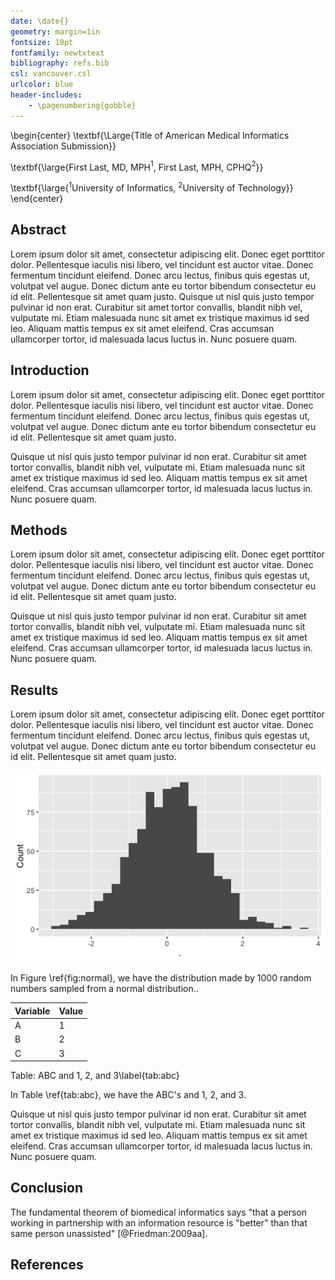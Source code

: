 ```yaml
---
date: \date{}
geometry: margin=1in
fontsize: 10pt
fontfamily: newtxtext
bibliography: refs.bib
csl: vancouver.csl
urlcolor: blue
header-includes:
    - \pagenumbering{gobble}
---
```


\begin{center}
\textbf{\Large{Title of American Medical Informatics Association Submission}}

\textbf{\large{First Last, MD, MPH$^1$, First Last, MPH, CPHQ$^2$}}

\textbf{\large{$^1$University of Informatics, $^2$University of Technology}}
\end{center}

## Abstract

Lorem ipsum dolor sit amet, consectetur adipiscing elit. Donec eget porttitor
dolor. Pellentesque iaculis nisi libero, vel tincidunt est auctor vitae. Donec
fermentum tincidunt eleifend. Donec arcu lectus, finibus quis egestas ut,
volutpat vel augue. Donec dictum ante eu tortor bibendum consectetur eu id
elit. Pellentesque sit amet quam justo. Quisque ut nisl quis justo tempor
pulvinar id non erat. Curabitur sit amet tortor convallis, blandit nibh vel,
vulputate mi. Etiam malesuada nunc sit amet ex tristique maximus id sed leo.
Aliquam mattis tempus ex sit amet eleifend. Cras accumsan ullamcorper tortor,
id malesuada lacus luctus in. Nunc posuere quam.

## Introduction

Lorem ipsum dolor sit amet, consectetur adipiscing elit. Donec eget porttitor
dolor. Pellentesque iaculis nisi libero, vel tincidunt est auctor vitae. Donec
fermentum tincidunt eleifend. Donec arcu lectus, finibus quis egestas ut,
volutpat vel augue. Donec dictum ante eu tortor bibendum consectetur eu id
elit. Pellentesque sit amet quam justo.

Quisque ut nisl quis justo tempor pulvinar id non erat. Curabitur sit amet
tortor convallis, blandit nibh vel, vulputate mi. Etiam malesuada nunc sit amet
ex tristique maximus id sed leo.  Aliquam mattis tempus ex sit amet eleifend.
Cras accumsan ullamcorper tortor, id malesuada lacus luctus in. Nunc posuere
quam.

## Methods

Lorem ipsum dolor sit amet, consectetur adipiscing elit. Donec eget porttitor
dolor. Pellentesque iaculis nisi libero, vel tincidunt est auctor vitae. Donec
fermentum tincidunt eleifend. Donec arcu lectus, finibus quis egestas ut,
volutpat vel augue. Donec dictum ante eu tortor bibendum consectetur eu id
elit. Pellentesque sit amet quam justo.

Quisque ut nisl quis justo tempor pulvinar id non erat. Curabitur sit amet
tortor convallis, blandit nibh vel, vulputate mi. Etiam malesuada nunc sit amet
ex tristique maximus id sed leo.  Aliquam mattis tempus ex sit amet eleifend.
Cras accumsan ullamcorper tortor, id malesuada lacus luctus in. Nunc posuere
quam.

## Results

Lorem ipsum dolor sit amet, consectetur adipiscing elit. Donec eget porttitor
dolor. Pellentesque iaculis nisi libero, vel tincidunt est auctor vitae. Donec
fermentum tincidunt eleifend. Donec arcu lectus, finibus quis egestas ut,
volutpat vel augue. Donec dictum ante eu tortor bibendum consectetur eu id
elit. Pellentesque sit amet quam justo.

![Normal Distribution\label{fig:normal}](./figures/normal-distribution.png)

In Figure \ref{fig:normal}, we have the distribution made by 1000 random
numbers sampled from a normal distribution..

| Variable | Value |
| -------- | ----- |
| A        | 1     |
| B        | 2     |
| C        | 3     |

Table: ABC and 1, 2, and 3\label{tab:abc}

In Table \ref{tab:abc}, we have the ABC's and 1, 2, and 3.

Quisque ut nisl quis justo tempor pulvinar id non erat. Curabitur sit amet
tortor convallis, blandit nibh vel, vulputate mi. Etiam malesuada nunc sit amet
ex tristique maximus id sed leo.  Aliquam mattis tempus ex sit amet eleifend.
Cras accumsan ullamcorper tortor, id malesuada lacus luctus in. Nunc posuere
quam.

## Conclusion

The fundamental theorem of biomedical informatics says "that a person working
in partnership with an information resource is "better" than that same person
unassisted" [@Friedman:2009aa].

## References
